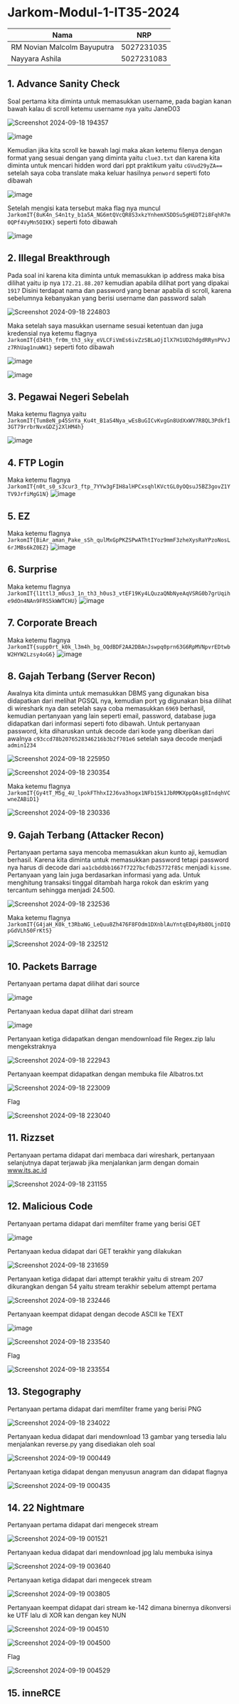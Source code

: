 # Jarkom-Modul-1-IT35-2024

| Nama          | NRP          |
| ------------- | ------------ |
| RM Novian Malcolm Bayuputra | 5027231035 |
| Nayyara Ashila | 5027231083 |

## 1. Advance Sanity Check
Soal pertama kita diminta untuk memasukkan username, pada bagian kanan bawah kalau di scroll ketemu username nya yaitu JaneD03

![Screenshot 2024-09-18 194357](https://github.com/user-attachments/assets/94cf0324-a66e-47c8-b445-ef47a73be808)


![image](https://github.com/user-attachments/assets/3bcda38c-4109-40c6-8fb2-099075627bf3)

Kemudian jika kita scroll ke bawah lagi maka akan ketemu filenya dengan format yang sesuai dengan yang diminta yaitu `clue3.txt` dan karena kita diminta untuk mencari hidden word dari ppt praktikum yaitu `cGVud29yZA==` setelah saya coba translate maka keluar hasilnya `penword` seperti foto dibawah

![image](https://github.com/user-attachments/assets/bf8d95a9-3e5f-4d76-abd7-0b35b497ee86)

Setelah mengisi kata tersebut maka flag nya muncul ```JarkomIT{8uK4n_S4n1ty_b1a5A_NG6mtQVcQR8S3xkzYnhemX5DDSu5gHEDT2i8FqhR7m0QPf4VyMn5OIKK}``` seperti foto dibawah


![image](https://github.com/user-attachments/assets/8b0caf60-2864-4ee3-8fac-721a0ec12762)


## 2. Illegal Breakthrough
Pada soal ini karena kita diminta untuk memasukkan ip address maka bisa dilihat yaitu ip nya `172.21.88.207` kemudian apabila dilihat port yang dipakai `1917`
Disini terdapat nama dan password yang benar apabila di scroll, karena sebelumnya kebanyakan yang berisi username dan password salah

![Screenshot 2024-09-18 224803](https://github.com/user-attachments/assets/38dd42d4-59a2-45b2-b561-0139994bfdeb)

Maka setelah saya masukkan username sesuai ketentuan dan juga kredensial nya ketemu flagnya ```JarkomIT{d34th_fr0m_th3_sky_eVLCFiVmEs6ivZzSBLaOjIlX7H1UD2hdgdRRynPVvJz7RhUag1nuWW1}``` seperti foto dibawah

![image](https://github.com/user-attachments/assets/21fd6998-12cb-433d-b1a7-9a7f1e07a63c)

![image](https://github.com/user-attachments/assets/9e992541-3be2-4968-828b-d0a1be201fe3)


## 3. Pegawai Negeri Sebelah
Maka ketemu flagnya yaitu ```JarkomIT{Tum8eN_p45SnYa_Ku4t_B1aS4Nya_wEsBuGICvKvgGn8UdXxWV7R8QL3Pdkf13GT79rrbrNvxGDZj2XlHM4h}```

![image](https://github.com/user-attachments/assets/1e41cf63-c377-4d7b-b563-432ea3fa4733)

## 4. FTP Login
Maka ketemu flagnya ```JarkomIT{n0t_s0_s3cur3_ftp_7YYw3gFIH8alHPCxsqhlKVctGL0yOQsuJ5BZ3govZ1YTV9JrfiMgG1N}``` 
![image](https://github.com/user-attachments/assets/f94d31de-814e-4388-b9a3-51bf6e18cea6)

## 5. EZ
Maka ketemu flagnya ```JarkomIT{BiAr_aman_Pake_sSh_qulMxGpPKZSPwAThtIYoz9mmF3zheXysRaYPzoNosL6rJMBs6kZ0EZ}```
![image](https://github.com/user-attachments/assets/66e7d72e-a9b2-4a76-a925-36213dd8737f)

## 6. Surprise
Maka ketemu flagnya ```JarkomIT{l1ttl3_m0us3_1n_th3_h0us3_vtEF19Ky4LQuzaQNbNyeAqVSRG0b7grUqihe9dOn4NAn9FRS5kWWTCHU}```
![image](https://github.com/user-attachments/assets/581d11eb-644d-4d5d-a83a-2968f9eecc87)

## 7. Corporate Breach
Maka ketemu flagnya ```JarkomIT{supp0rt_k0k_l3m4h_bg_OQdBDF2AA2DBAnJswpq0prn63G6RpMVNpvrEDtwbW2HYW2Lzsy4oG6}```
![image](https://github.com/user-attachments/assets/2e1c36f6-ba01-44a0-b501-bdeece632ff4)

## 8. Gajah Terbang (Server Recon)
Awalnya kita diminta untuk memasukkan DBMS yang digunakan bisa didapatkan dari melihat PGSQL nya, kemudian port yg digunakan bisa dilihat di wireshark nya dan setelah saya coba memasukkan `6969` berhasil, kemudian pertanyaan yang lain seperti email, password, database juga didapatkan dari informasi seperti foto dibawah.
Untuk pertanyaan password, kita diharuskan untuk decode dari kode yang diberikan dari awalnya `c93ccd78b2076528346216b3b2f701e6` setelah saya decode menjadi `admin1234`

![Screenshot 2024-09-18 225950](https://github.com/user-attachments/assets/256e4551-e619-415a-a6f3-d2588116ac59)


![Screenshot 2024-09-18 230354](https://github.com/user-attachments/assets/2bc16bea-923e-439d-abda-f4036d0f2cb6)

Maka ketemu flagnya ```JarkomIT{Gy4tT_M5g_4U_lpokFThhxI2J6va3hogx1NFb15k1JbRMKXppQAsg8IndqhVCwneZABiD1}``` 

![Screenshot 2024-09-18 230336](https://github.com/user-attachments/assets/a32b2d92-d8b4-45af-9751-234a2bb4d36a)

## 9. Gajah Terbang (Attacker Recon)
Pertanyaan pertama saya mencoba memasukkan akun kunto aji, kemudian berhasil. Karena kita diminta untuk memasukkan password tetapi password nya harus di decode dari `aa1cbddbb1667f7227bcfdb25772f85c` menjadi `kissme`. Pertanyaan yang lain juga berdasarkan informasi yang ada. Untuk menghitung transaksi tinggal ditambah harga rokok dan eskrim yang tercantum sehingga menjadi 24.500.

![Screenshot 2024-09-18 232536](https://github.com/user-attachments/assets/fa654932-3f84-4f91-90b4-22902f8bb963)

Maka ketemu flagnya ``` JarkomIT{G4jaH_K0k_t3RbaNG_LeQuu8Zh476F8FOdm1DXnblAuYntqED4yRb8OLjnDIQpGdVLh50FrKt5}```

![Screenshot 2024-09-18 232512](https://github.com/user-attachments/assets/46955747-119e-41a6-aca0-7260e583d5c7)

## 10. Packets Barrage
Pertanyaan pertama dapat dilihat dari source

![image](https://github.com/user-attachments/assets/34c2d44f-4285-4830-aeb5-c8a23e3de8fc)

Pertanyaan kedua dapat dilihat dari stream

![image](https://github.com/user-attachments/assets/f5fa3b9e-cfac-45d5-993f-c4644ae1a953)

Pertanyaan ketiga didapatkan dengan mendownload file Regex.zip lalu mengekstraknya

![Screenshot 2024-09-18 222943](https://github.com/user-attachments/assets/db0af7c4-e82d-484e-a165-fe8058a5d4a3)

Pertanyaan keempat didapatkan dengan membuka file Albatros.txt

![Screenshot 2024-09-18 223009](https://github.com/user-attachments/assets/c6f2de1a-6d1d-41c1-bcc1-fcecd984c0e5)

Flag

![Screenshot 2024-09-18 223040](https://github.com/user-attachments/assets/77450f79-6a77-48ad-b360-574f3ffb90a9)

## 11. Rizzset

Pertanyaan pertama didapat dari membaca dari wireshark, pertanyaan selanjutnya dapat terjawab jika menjalankan jarm dengan domain www.its.ac.id

![Screenshot 2024-09-18 231155](https://github.com/user-attachments/assets/d012f9a2-3f29-469e-b318-5f26f3cf5763)

## 12. Malicious Code

Pertanyaan pertama didapat dari memfilter frame yang berisi GET

![image](https://github.com/user-attachments/assets/814c76cd-febc-46bf-afa9-1e1036a5bf6a)

Pertanyaan kedua didapat dari GET terakhir yang dilakukan

![Screenshot 2024-09-18 231659](https://github.com/user-attachments/assets/409a0213-c71d-4bbd-b3d7-da4fb9fdbb0c)

Pertanyaan ketiga didapat dari attempt terakhir yaitu di stream 207 dikurangkan dengan 54 yaitu stream terakhir sebelum attempt pertama

![Screenshot 2024-09-18 232446](https://github.com/user-attachments/assets/5ff90e3d-6b8c-4595-a1f4-0846b1afd855)

Pertanyaan keempat didapat dengan decode ASCII ke TEXT

![image](https://github.com/user-attachments/assets/ca5e990f-b44f-4241-ae84-4f69c8eaba28)

![Screenshot 2024-09-18 233540](https://github.com/user-attachments/assets/0c261c71-7393-4453-9bb3-f7b6698b4554)

Flag

![Screenshot 2024-09-18 233554](https://github.com/user-attachments/assets/713be9e1-ec41-4b67-a336-3421931c30c0)

## 13. Stegography

Pertanyaan pertama didapat dari memfilter frame yang berisi PNG

![Screenshot 2024-09-18 234022](https://github.com/user-attachments/assets/5afbe138-9d55-4c3d-b3b7-e16be61f19b5)

Pertanyaan kedua didapat dari mendownload 13 gambar yang tersedia lalu menjalankan reverse.py yang disediakan oleh soal

![Screenshot 2024-09-19 000449](https://github.com/user-attachments/assets/dfb5636a-5a7a-47de-a438-9c15c05baa41)

Pertanyaan ketiga didapat dengan menyusun anagram dan didapat flagnya

![Screenshot 2024-09-19 000435](https://github.com/user-attachments/assets/612ebbaf-7ee4-4e03-b459-e7468b46f10f)

## 14. 22 Nightmare

Pertanyaan pertama didapat dari mengecek stream

![Screenshot 2024-09-19 001521](https://github.com/user-attachments/assets/daab76cf-8c97-4007-a058-30a2af6dcf89)

Pertanyaan kedua didapat dari mendownload jpg lalu membuka isinya

![Screenshot 2024-09-19 003640](https://github.com/user-attachments/assets/58fafb8c-8017-4da7-a8cd-27faaa81e124)

Pertanyaan ketiga didapat dari mengecek stream

![Screenshot 2024-09-19 003805](https://github.com/user-attachments/assets/64374c9d-81c1-4903-8009-fb4debe04daf)

Pertanyaan keempat didapat dari stream ke-142 dimana binernya dikonversi ke UTF lalu di XOR kan dengan key NUN

![Screenshot 2024-09-19 004510](https://github.com/user-attachments/assets/1835719e-ff30-4c7d-89d0-e56af720335f)

![Screenshot 2024-09-19 004500](https://github.com/user-attachments/assets/3a47bcbe-cd3b-400b-9c25-d4f1abb37110)

Flag

![Screenshot 2024-09-19 004529](https://github.com/user-attachments/assets/3f159dd1-7ddf-4f8f-94f4-4ad19ecda001)

## 15. inneRCE
